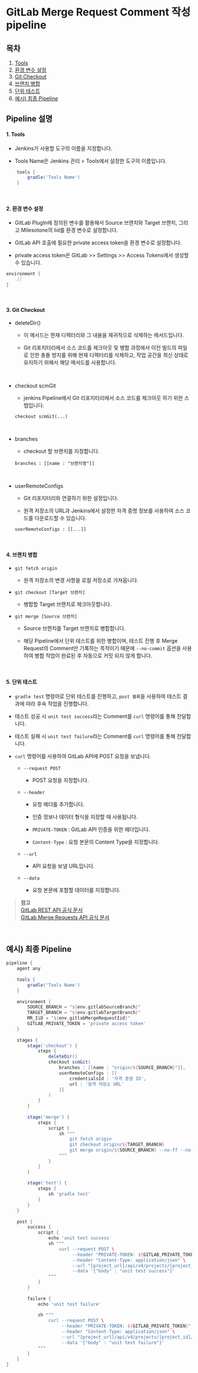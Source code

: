 # GitLab Merge Request Comment 작성 pipeline

## 목차

1. [Tools](#1-tools)
2. [환경 변수 설정](#2-환경-변수-설정)
3. [Git Checkout](#3-git-checkout)
4. [브랜치 병합](#4-브랜치-병합)
5. [단위 테스트](#5-단위-테스트)
6. [예시) 최종 Pipeline](#예시-최종-pipeline)

## Pipeline 설명

#### 1. Tools

- Jenkins가 사용할 도구의 이름을 지정합니다.

- Tools Name은 Jenkins 관리 > Tools에서 설정한 도구의 이름입니다.

```groovy
    tools {
        gradle('Tools Name')
    }
```

<br/>

#### 2. 환경 변수 설정

- GitLab PlugIn에 정의된 변수를 활용해서 Source 브랜치와 Target 브랜치, 그리고 Milesotone의 Iid를 환경 변수로 설정합니다.

- GitLab API 호출에 필요한 private access token을 환경 변수로 설정합니다.

- private access token은 GitLab >> Settings >> Access Tokens에서 생성할 수 있습니다.

```groovy
environment {
    //
}
```

<br/>

#### 3. Git Checkout

- deleteDir()

    - 이 메서드는 현재 디렉터리와 그 내용을 재귀적으로 삭제하는 메서드입니다.

    - Git 리포지터리에서 소스 코드를 체크아웃 및 병합 과정에서 이전 빌드의 파일로 인한 충돌 방지를 위해 현재 디렉터리를 삭제하고, 작업 공간을 최신 상태로 유지하기 위해서 해당 메서드를 사용합니다.

<br/>

- checkout scmGit

    - jenkins Pipeline에서 Git 리포지터리에서 소스 코드를 체크아웃 하기 위한 스탭입니다.

    ```
    checkout scmGit(...)
    ```

<br/>

- branches

    - checkout 할 브랜치를 지정합니다.

    ```
    branches : [[name : "브랜치명"]]
    ```

<br/>

- userRemoteConfigs

    - Git 리포지터리와 연결하기 위한 설정입니다.

    - 원격 저장소의 URL과 Jenkins에서 설정한 자격 증명 정보를 사용하여 소스 코드를 다운로드할 수 있습니다.

    ```
    userRemoteConfigs : [[...]]
    ```

<br/>

#### 4. 브랜치 병합

- `git fetch origin`

    - 원격 저장소의 변경 사항을 로컬 저장소로 가져옵니다.

- `git checkout [Target 브랜치]`

    - 병합할 Target 브랜치로 체크아웃합니다.

- `git merge [Source 브랜치]`

    - Source 브랜치를 Target 브랜치로 병합합니다.

    - 해당 Pipeline에서 단위 테스트를 위한 병합이며, 테스트 진행 후 Merge Request의 Comment만 기록하는 목적이기 때문에 `--no-commit` 옵션을 사용하여 병합 작업이 완료된 후 자동으로 커밋 되지 않게 합니다.

<br/>

#### 5. 단위 테스트

- `gradle test` 명령어로 단위 테스트를 진행하고, `post 블록`을 사용하여 테스트 결과에 따라 후속 작업을 진행합니다.

- 테스트 성공 시 `unit test success`라는 Comment를 `curl` 명령어를 통해 전달합니다.

- 테스트 실패 시 `unit test failure`라는 Comment를 `curl` 명령어를 통해 전달합니다.

- `curl` 명령어를 사용하여 GitLab API에 POST 요청을 보냅니다.

    - `--request POST`

        - POST 요청을 지정합니다.
    
    - `--header`

        - 요청 헤더를 추가합니다.

        - 인증 정보나 데이터 형식을 지정할 때 사용됩니다.

        - `PRIVATE-TOKEN` : GitLab API 인증을 위한 헤더입니다.

        - `Content-Type` : 요청 본문의 Content Type을 지정합니다.

    - `--url`

        - API 요청을 보낼 URL입니다.

    - `--data`

        - 요청 본문에 포함할 데이터를 지정합니다.

>**참고** <br/>
>[GitLab REST API 공식 문서](https://docs.gitlab.com/ee/api/rest/) <br/>
>[GitLab Merge Requests API 공식 문서](https://docs.gitlab.com/ee/api/merge_requests.html)

<br/>

## 예시) 최종 Pipeline

```groovy
pipeline {
    agent any
    
    tools {
        gradle('Tools Name')
    }
    
    environment {
        SOURCE_BRANCH = "${env.gitlabSourceBranch}"
        TARGET_BRANCH = "${env.gitlabTargetBranch}"
        MR_IiD = "${env.gitlabMergeRequestIid}"
        GITLAB_PRIVATE_TOKEN = 'private access token'
    }
    
    stages {
        stage('checkout') {
            steps {
                deleteDir()
                checkout scmGit(
                    branches : [[name : "origin/${SOURCE_BRANCH}"]],
                    userRemoteConfigs : [[
                        credentialsId : '자격 증명 ID',
                        url : '원격 저장소 URL'
                    ]]
                )
            }
        }
        
        stage('merge') {
            steps {
                script {
                    sh """
                        git fetch origin
                        git checkout origin/${TARGET_BRANCH}
                        git merge origin/${SOURCE_BRANCH} --no-ff --no-commit
                    """
                }
            }
        }
        
        stage('test') {
            steps {
                sh 'gradle test'
            }
        }
    }
    
    post {
        success {
            script {
                echo 'unit test success'
                sh """
                    curl --request POST \
                         --header "PRIVATE-TOKEN: ${GITLAB_PRIVATE_TOKEN}" \
                         --header "Content-Type: application/json" \
                         --url "[project_url]/api/v4/projects/[project_id]/merge_requests/${MR_IiD}/notes" \
                         --data '{"body" : "unit test success"}'
                """
            }
        }
        
        failure {
            echo 'unit test failure'
            
            sh """
                curl --request POST \
                     --header "PRIVATE-TOKEN: ${GITLAB_PRIVATE_TOKEN}" \
                     --header "Content-Type: application/json" \
                     --url "[project_url]/api/v4/projects/[project_id]/merge_requests/${MR_IiD}/notes" \
                     --data '{"body" : "unit test failure"}'
            """
        }
    }
}
```
